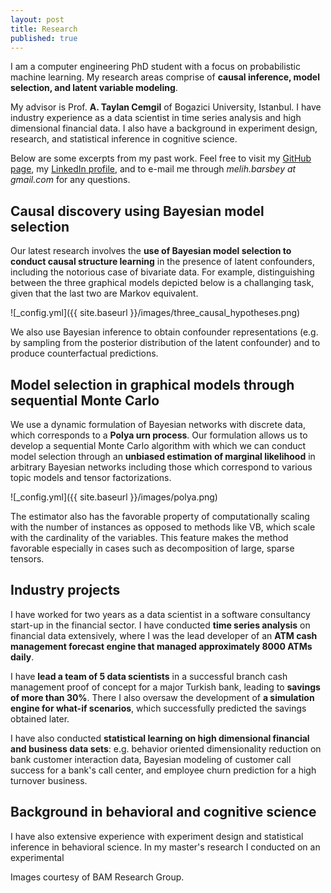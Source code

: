 ```yaml
---
layout: post
title: Research
published: true
---
```



I am a computer engineering PhD student with a focus on probabilistic machine learning. My research areas comprise of **causal inference, model selection, and latent variable modeling**. 

My advisor is Prof. **A. Taylan Cemgil** of Bogazici University, Istanbul. I have industry experience as a data scientist in time series analysis and high dimensional financial data. I also have a background in experiment design, research, and statistical inference in cognitive science.

Below are some excerpts from my past work. Feel free to visit my <a href="github.com/mbarsbey">GitHub page</a>, my <a href="https://linkedin.com/in/melih-barsbey-b3626096/">LinkedIn profile</a>, and to e-mail me through _melih.barsbey at gmail.com_ for any questions.

## Causal discovery using Bayesian model selection

Our latest research involves the **use of Bayesian model selection to conduct causal structure learning** in the presence of latent confounders, including the notorious case of bivariate data. For example, distinguishing between the three graphical models depicted below is a challanging task, given that the last two are Markov equivalent.

![_config.yml]({{ site.baseurl }}/images/three_causal_hypotheses.png)

We also use Bayesian inference to obtain confounder representations (e.g. by sampling from the posterior distribution of the latent confounder) and to produce counterfactual predictions.

## Model selection in graphical models through sequential Monte Carlo

We use a dynamic formulation of Bayesian networks with discrete data, which corresponds to a **Polya urn process**. Our formulation allows us to develop a sequential Monte Carlo algorithm with which we can conduct model selection through an **unbiased estimation of marginal likelihood** in arbitrary Bayesian networks including those which correspond to various topic models and tensor factorizations. 

![_config.yml]({{ site.baseurl }}/images/polya.png)

The estimator also has the favorable property of computationally scaling with the number of instances as opposed to methods like VB, which scale with the cardinality of the variables. This feature makes the method favorable especially in cases such as decomposition of large, sparse tensors.

## Industry projects

I have worked for two years as a data scientist in a software consultancy start-up in the financial sector. I have conducted **time series analysis** on financial data extensively, where I was the lead developer of an **ATM cash management forecast engine that managed approximately 8000 ATMs daily**. 

I have **lead a team of 5 data scientists** in a successful branch cash management proof of concept for a major Turkish bank, leading to **savings of more than 30%**. There I also oversaw the development of **a simulation engine for what-if scenarios**, which successfully predicted the savings obtained later. 

I have also conducted **statistical learning on high dimensional financial and business data sets**: e.g.  behavior oriented dimensionality reduction on bank customer interaction data, Bayesian modeling of customer call success for a bank's call center, and employee churn prediction for a high turnover business.

## Background in behavioral and cognitive science

I have also extensive experience with experiment design and statistical inference in behavioral science. In my master's research I conducted on an experimental 

Images courtesy of BAM Research Group.
